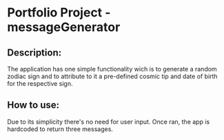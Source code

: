 # Portfolio Project - messageGenerator

## Description:
 The application has one simple functionality wich is to generate a random zodiac sign and to attribute to it a pre-defined cosmic tip and date of birth for the respective sign.

## How to use:
Due to its simplicity there's no need for user input. Once ran, the app is hardcoded to return three messages.
